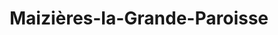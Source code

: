 ---
title: Maizières-la-Grande-Paroisse
url: /maizieres-la-grande-paroisse/
latitude: 48.504
longitude: 3.76
---
